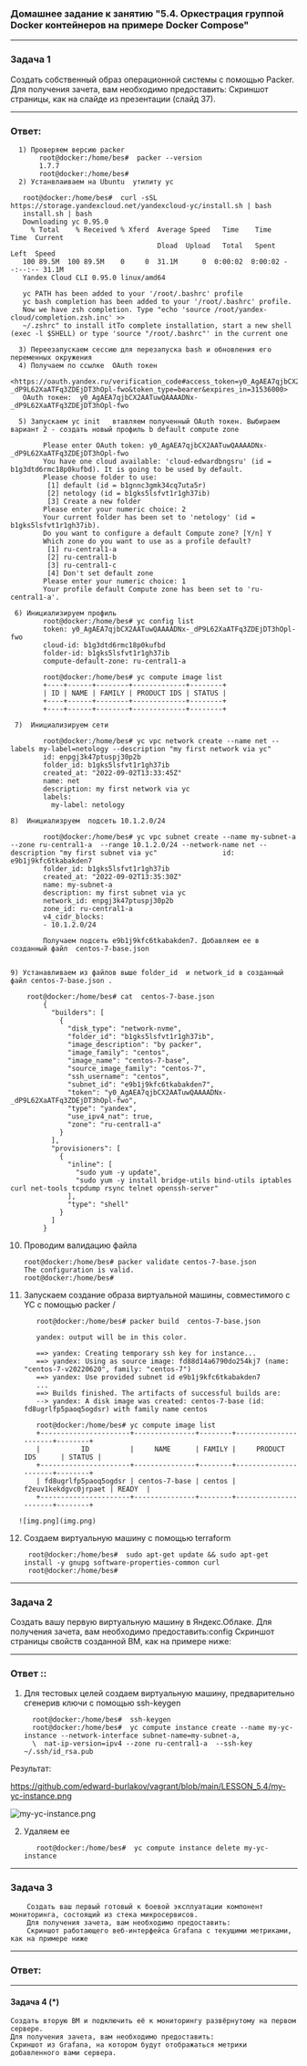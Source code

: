 ### Домашнее задание к занятию "5.4. Оркестрация группой Docker контейнеров на примере Docker Compose"

---
### Задача 1
Создать собственный образ операционной системы с помощью Packer.
Для получения зачета, вам необходимо предоставить:
Скриншот страницы, как на слайде из презентации (слайд 37).

---
### Ответ:

      1) Проверяем версию packer
           root@docker:/home/bes#  packer --version
           1.7.7
           root@docker:/home/bes#
      2) Устанвлаиваем на Ubuntu  утилиту yc

       root@docker:/home/bes#  curl -sSL https://storage.yandexcloud.net/yandexcloud-yc/install.sh | bash
       install.sh | bash
       Downloading yc 0.95.0
         % Total    % Received % Xferd  Average Speed   Time    Time     Time  Current
                                        Dload  Upload   Total   Spent    Left  Speed
       100 89.5M  100 89.5M    0     0  31.1M      0  0:00:02  0:00:02 --:--:-- 31.1M
       Yandex Cloud CLI 0.95.0 linux/amd64
    
       yc PATH has been added to your '/root/.bashrc' profile
       yc bash completion has been added to your '/root/.bashrc' profile.
       Now we have zsh completion. Type "echo 'source /root/yandex-cloud/completion.zsh.inc' >> 
       ~/.zshrc" to install itTo complete installation, start a new shell (exec -l $SHELL) or type 'source "/root/.bashrc"' in the current one

      3) Переезапускаем сессию для перезапуска bash и обновления его переменных окружения
      4) Получаем по ссылке  OAuth токен 
       <https://oauth.yandex.ru/verification_code#access_token=y0_AgAEA7qjbCX2AATuwQAAAADNx-_dP9L62XaATFq3ZDEjDT3hOpl-fwo&token_type=bearer&expires_in=31536000>
       OAuth токен:  y0_AgAEA7qjbCX2AATuwQAAAADNx-_dP9L62XaATFq3ZDEjDT3hOpl-fwo
     
      5) Запускаем yc init   втавляем полученный OAuth токен. Выбираем вариант 2 - создать новый профиль b default compute zone

            Please enter OAuth token: y0_AgAEA7qjbCX2AATuwQAAAADNx-_dP9L62XaATFq3ZDEjDT3hOpl-fwo
            You have one cloud available: 'cloud-edwardbngsru' (id = b1g3dtd6rmc18p0kufbd). It is going to be used by default.
            Please choose folder to use:
             [1] default (id = b1gnnc3gmk34cq7uta5r)
             [2] netology (id = b1gks5lsfvt1r1gh37ib)
             [3] Create a new folder
            Please enter your numeric choice: 2
            Your current folder has been set to 'netology' (id = b1gks5lsfvt1r1gh37ib).
            Do you want to configure a default Compute zone? [Y/n] Y
            Which zone do you want to use as a profile default?
             [1] ru-central1-a
             [2] ru-central1-b
             [3] ru-central1-c
             [4] Don't set default zone
            Please enter your numeric choice: 1
            Your profile default Compute zone has been set to 'ru-central1-a'.

     6) Инициализируем профиль
            root@docker:/home/bes# yc config list
            token: y0_AgAEA7qjbCX2AATuwQAAAADNx-_dP9L62XaATFq3ZDEjDT3hOpl-fwo
            cloud-id: b1g3dtd6rmc18p0kufbd
            folder-id: b1gks5lsfvt1r1gh37ib
            compute-default-zone: ru-central1-a

            root@docker:/home/bes# yc compute image list
            +----+------+--------+-------------+--------+
            | ID | NAME | FAMILY | PRODUCT IDS | STATUS |
            +----+------+--------+-------------+--------+
            +----+------+--------+-------------+--------+

     7)  Инициализируем сети

            root@docker:/home/bes# yc vpc network create --name net --labels my-label=netology --description "my first network via yc"
            id: enpgj3k47ptuspj30p2b
            folder_id: b1gks5lsfvt1r1gh37ib
            created_at: "2022-09-02T13:33:45Z"
            name: net
            description: my first network via yc
            labels:
              my-label: netology

    8)  Инициализруем  подсеть 10.1.2.0/24 

            root@docker:/home/bes# yc vpc subnet create --name my-subnet-a --zone ru-central1-a  --range 10.1.2.0/24 --network-name net --description "my first subnet via yc"                id: e9b1j9kfc6tkabakden7
            folder_id: b1gks5lsfvt1r1gh37ib
            created_at: "2022-09-02T13:35:30Z"
            name: my-subnet-a
            description: my first subnet via yc
            network_id: enpgj3k47ptuspj30p2b  
            zone_id: ru-central1-a
            v4_cidr_blocks:
            - 10.1.2.0/24

            Получаем подсеть e9b1j9kfc6tkabakden7. Добавляем ее в созданный файл  centos-7-base.json


    9) Устанавливаем из файлов выше folder_id  и network_id в созданный файл centos-7-base.json .

        root@docker:/home/bes# cat  centos-7-base.json
            {
              "builders": [
                {
                  "disk_type": "network-nvme",
                  "folder_id": "b1gks5lsfvt1r1gh37ib",
                  "image_description": "by packer",
                  "image_family": "centos",
                  "image_name": "centos-7-base",
                  "source_image_family": "centos-7",
                  "ssh_username": "centos",
                  "subnet_id": "e9b1j9kfc6tkabakden7",   
                  "token": "y0_AgAEA7qjbCX2AATuwQAAAADNx-_dP9L62XaATFq3ZDEjDT3hOpl-fwo",
                  "type": "yandex",
                  "use_ipv4_nat": true,
                  "zone": "ru-central1-a"
                }
              ],
              "provisioners": [
                {
                  "inline": [
                    "sudo yum -y update",
                    "sudo yum -y install bridge-utils bind-utils iptables curl net-tools tcpdump rsync telnet openssh-server"
                  ],
                  "type": "shell"
                }
              ]
            }
        

   10) Проводим валидацию файла
          
           root@docker:/home/bes# packer validate centos-7-base.json
           The configuration is valid.
           root@docker:/home/bes#
   
   11) Запускаем создание образа виртуальной машины, совместимого с YC   с помощью packer /
           
              root@docker:/home/bes# packer build  centos-7-base.json
           
              yandex: output will be in this color.

              ==> yandex: Creating temporary ssh key for instance...
              ==> yandex: Using as source image: fd88d14a6790do254kj7 (name: "centos-7-v20220620", family: "centos-7")
              ==> yandex: Use provided subnet id e9b1j9kfc6tkabakden7
              ... 
              ==> Builds finished. The artifacts of successful builds are:
              --> yandex: A disk image was created: centos-7-base (id: fd8ugrlfp5paoq5ogdsr) with family name centos

              root@docker:/home/bes# yc compute image list
              +----------------------+---------------+--------+----------------------+--------+
              |          ID          |     NAME      | FAMILY |     PRODUCT IDS      | STATUS |
              +----------------------+---------------+--------+----------------------+--------+
              | fd8ugrlfp5paoq5ogdsr | centos-7-base | centos | f2euv1kekdgvc0jrpaet | READY  |
              +----------------------+---------------+--------+----------------------+--------+

      ![img.png](img.png)

   12) Создаем виртуальную машину с помощью terraform

            root@docker:/home/bes#  sudo apt-get update && sudo apt-get install -y gnupg software-properties-common curl  
            root@docker:/home/bes#  
---
### Задача 2
Создать вашу первую виртуальную машину в Яндекс.Облаке.
Для получения зачета, вам необходимо предоставить:config 
Скриншот страницы свойств созданной ВМ, как на примере ниже:

---
### Ответ ::

   1) Для тестовых целей создаем  виртуальную машину, предварительно сгенерив ключи с помощью ssh-keygen 
   
            root@docker:/home/bes#  ssh-keygen 
            root@docker:/home/bes#  yc compute instance create --name my-yc-instance --network-interface subnet-name=my-subnet-a,  
            \  nat-ip-version=ipv4 --zone ru-central1-a  --ssh-key ~/.ssh/id_rsa.pub

   Результат: 

  <https://github.com/edward-burlakov/vagrant/blob/main/LESSON_5.4/my-yc-instance.png>

  ![my-yc-instance.png](my-yc-instance.png)

  2) Удаляем ее

            root@docker:/home/bes#  yc compute instance delete my-yc-instance

---
### Задача 3
        Создать ваш первый готовый к боевой эксплуатации компонент мониторинга, состоящий из стека микросервисов.
        Для получения зачета, вам необходимо предоставить:
        Скриншот работающего веб-интерфейса Grafana с текущими метриками, как на примере ниже

---
### Ответ:




---
#### Задача 4 (*)
    Создать вторую ВМ и подключить её к мониторингу развёрнутому на первом сервере.
    Для получения зачета, вам необходимо предоставить:
    Скриншот из Grafana, на котором будут отображаться метрики добавленного вами сервера.